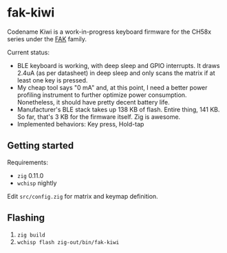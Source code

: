 # fak-kiwi

Codename Kiwi is a work-in-progress keyboard firmware for the CH58x series under the [FAK](https://github.com/semickolon/fak) family.

Current status:
- BLE keyboard is working, with deep sleep and GPIO interrupts. It draws 2.4uA (as per datasheet) in deep sleep and only scans the matrix if at least one key is pressed.
- My cheap tool says "0 mA" and, at this point, I need a better power profiling instrument to further optimize power consumption. Nonetheless, it should have pretty decent battery life.
- Manufacturer's BLE stack takes up 138 KB of flash. Entire thing, 141 KB. So far, that's 3 KB for the firmware itself. Zig is awesome.
- Implemented behaviors: Key press, Hold-tap

## Getting started

Requirements:
- `zig` 0.11.0
- `wchisp` nightly

Edit `src/config.zig` for matrix and keymap definition.

## Flashing

1. `zig build`
2. `wchisp flash zig-out/bin/fak-kiwi`
